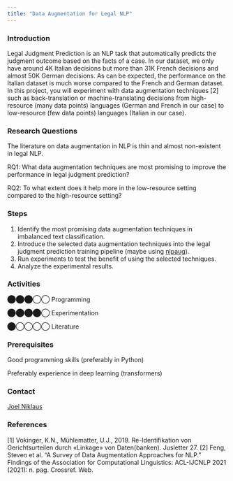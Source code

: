 ```yaml
---
title: "Data Augmentation for Legal NLP"
---
```


### Introduction

Legal Judgment Prediction is an NLP task that automatically predicts the judgment outcome based on the facts of a case. In our dataset, we only have around 4K Italian decisions but more than 31K French decisions and almost 50K German decisions. As can be expected, the performance on the Italian dataset is much worse compared to the French and German dataset. In this project, you will experiment with data augmentation techniques \[2\] such as back-translation or machine-translating decisions from high-resource (many data points) languages (German and French in our case) to low-resource (few data points) languages (Italian in our case).

### Research Questions

The literature on data augmentation in NLP is thin and almost non-existent in legal NLP.

RQ1: What data augmentation techniques are most promising to improve the performance in legal judgment prediction?

RQ2: To what extent does it help more in the low-resource setting compared to the high-resource setting?

### Steps

1.  Identify the most promising data augmentation techniques in imbalanced text classification.
2.  Introduce the selected data augmentation techniques into the legal judgment prediction training pipeline (maybe using [nlpaug](https://github.com/makcedward/nlpaug)).
3.  Run experiments to test the benefit of using the selected techniques.
4.  Analyze the experimental results.

### Activities

⬤⬤⬤◯◯ Programming

⬤⬤⬤⬤◯ Experimentation

⬤◯◯◯◯ Literature

### Prerequisites

Good programming skills (preferably in Python)

Preferably experience in deep learning (transformers)

### Contact

[Joel Niklaus](https://www.digitale-nachhaltigkeit.unibe.ch/about_us/persons/niklaus_joel/index_eng.html)

### References

\[1\] Vokinger, K.N., Mühlematter, U.J., 2019. Re-Identifikation von Gerichtsurteilen durch «Linkage» von Daten(banken). Jusletter 27.
\[2\] Feng, Steven et al. “A Survey of Data Augmentation Approaches for NLP.” Findings of the Association for Computational Linguistics: ACL-IJCNLP 2021 (2021): n. pag. Crossref. Web.